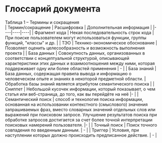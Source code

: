# Глоссарий документа

Таблица 1 – Термины и сокращения  
| Термин/сокращение | Расшифровка | Дополнительная информация |
|----|----|----|
| Фрагмент кода | Некая последовательность строк кода | При поиске пользователем могут использоваться функции, группы функций, "классы" и др. |
| ТЭО | Технико-экономическое обоснование | Позволяет оценить целесообразность и возможность выполнения проекта |
| База данных | Совокупность данных, организованных в соответствии с концептуальной структурой, описывающей характеристики этих данных и взаимоотношения между ними, которая поддерживает одну или более областей применения | - |
| База знаний | База данных, содержащая правила вывода и информацию о человеческом опыте и знаниях в некоторой предметной области. | Обработка базы знаний является атрибутом семантического поиска |
| Сниппет | Небольшой кусочек информации, который показывает, о чем статья или веб-страница, до того, как вы перейдёте на неё |- |
| Семантический поиск | способ и технология поиска информации, основанная на использовании контекстного (смыслового) значения запрашиваемых фраз, вместо словарных значений отдельных слов или выражений при поисковом запросе. Улучшение результатов поиска при обработке запросов достигается за счет более точной интерпретации поисковых намерений пользователя. |- |
| Точный поиск | Поиск точного совпадения по введенным данным. | - |
| Триггер | Условия, при наступлении которых должно происходить предписанное действие. | - |